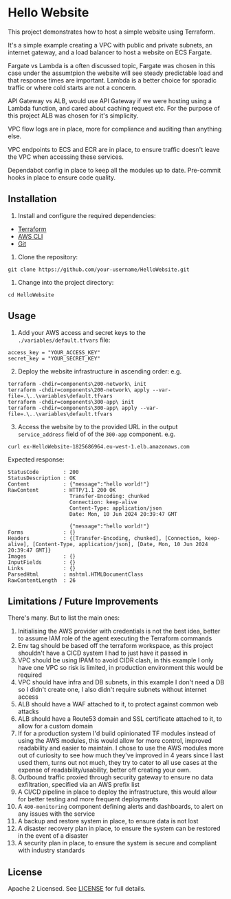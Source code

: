 # Hello Website

This project demonstrates how to host a simple website using Terraform.

It's a simple example creating a VPC with public and private subnets, an internet gateway, and a load balancer to host a website on ECS Fargate.

Fargate vs Lambda is a often discussed topic, Fargate was chosen in this case under the assumtpion the website will see steady predictable load and that response times are important. Lambda is a better choice for sporadic traffic or where cold starts are not a concern.

API Gateway vs ALB, would use API Gateway if we were hosting using a Lambda function, and cared about caching request etc. For the purpose of this project ALB was chosen for it's simplicity.

VPC flow logs are in place, more for compliance and auditing than anything else.

VPC endpoints to ECS and ECR are in place, to ensure traffic doesn't leave the VPC when accessing these services.

Dependabot config in place to keep all the modules up to date. Pre-commit hooks in place to ensure code quality.

## Installation

1. Install and configure the required dependencies:
  * [Terraform](https://www.terraform.io/downloads.html)
  * [AWS CLI](https://docs.aws.amazon.com/cli/latest/userguide/install-cliv2.html)
  * [Git](https://git-scm.com/downloads)

1. Clone the repository:

  ```console
  git clone https://github.com/your-username/HelloWebsite.git
  ```

1. Change into the project directory:

  ```console
  cd HelloWebsite
  ```

## Usage

1. Add your AWS access and secret keys to the `./variables/default.tfvars` file:

  ```hcl
  access_key = "YOUR_ACCESS_KEY"
  secret_key = "YOUR_SECRET_KEY"
  ```

2. Deploy the website infrastructure in ascending order:
  e.g.
  ```console
  terraform -chdir=components\200-network\ init
  terraform -chdir=components\200-network\ apply --var-file=.\..\variables\default.tfvars
  terraform -chdir=components\300-app\ init
  terraform -chdir=components\300-app\ apply --var-file=.\..\variables\default.tfvars
  ```

3. Access the website by to the provided URL in the output `service_address` field of of the `300-app` component.
e.g.

```console
curl ex-HelloWebsite-1825686964.eu-west-1.elb.amazonaws.com
```

Expected response:

```console
StatusCode        : 200
StatusDescription : OK
Content           : {"message":"hello world!"}
RawContent        : HTTP/1.1 200 OK
                    Transfer-Encoding: chunked
                    Connection: keep-alive
                    Content-Type: application/json
                    Date: Mon, 10 Jun 2024 20:39:47 GMT

                    {"message":"hello world!"}
Forms             : {}
Headers           : {[Transfer-Encoding, chunked], [Connection, keep-alive], [Content-Type, application/json], [Date, Mon, 10 Jun 2024 20:39:47 GMT]}
Images            : {}
InputFields       : {}
Links             : {}
ParsedHtml        : mshtml.HTMLDocumentClass
RawContentLength  : 26
```

## Limitations / Future Improvements

There's many. But to list the main ones:
1. Initialising the AWS provider with credentials is not the best idea, better to assume IAM role of the agent executing the Terraform commands
1. Env tag should be based off the terraform workspace, as this project shouldn't have a CICD system I had to just have it passed in
1. VPC should be using IPAM to avoid CIDR clash, in this example I only have one VPC so risk is limited, in production environment this would be required
1. VPC should have infra and DB subnets, in this example I don't need a DB so I didn't create one, I also didn't require subnets without internet access
1. ALB should have a WAF attached to it, to protect against common web attacks
1. ALB should have a Route53 domain and SSL certificate attached to it, to allow for a custom domain
1. If for a production system I'd build opinionated TF modules instead of using the AWS modules, this would allow for more control, improved readability and easier to maintain. I chose to use the AWS modules more out of curiosity to see how much they've improved in 4 years since I last used them, turns out not much, they try to cater to all use cases at the expense of readability/usability, better off creating your own.
1. Outbound traffic proxied through security gateway to ensure no data exfiltration, specified via an AWS prefix list
1. A CI/CD pipeline in place to deploy the infrastructure, this would allow for better testing and more frequent deployments
1. A `400-monitoring` component defining alerts and dashboards, to alert on any issues with the service
1. A backup and restore system in place, to ensure data is not lost
1. A disaster recovery plan in place, to ensure the system can be restored in the event of a disaster
1. A security plan in place, to ensure the system is secure and compliant with industry standards

## License

Apache 2 Licensed. See [LICENSE](./LICENSE) for full details.

